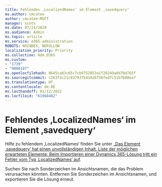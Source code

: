 ```yaml
---
title: Fehlendes ‚LocalizedNames‘ im Element ‚savedquery‘
ms.author: cmcatee
author: cmcatee-MSFT
manager: scotv
ms.date: 07/21/2020
ms.audience: Admin
ms.topic: article
ms.service: o365-administration
ROBOTS: NOINDEX, NOFOLLOW
localization_priority: Priority
ms.collection: Adm_O365
ms.custom:
- "1739"
- "9000187"
ms.openlocfilehash: 0645ca63c65c7cb9752853a1f20249a0d70d765f
ms.sourcegitcommit: c26373c21c837937b41026f56fedfc51b7b80ea7
ms.translationtype: HT
ms.contentlocale: de-DE
ms.lasthandoff: 01/12/2022
ms.locfileid: "61968402"
---
```

# <a name="missing-localizednames-in-element-savedquery"></a>Fehlendes ‚LocalizedNames‘ im Element ‚savedquery‘

Hilfe zu fehlendem ‚LocalizedNames‘ finden Sie unter [„Das Element ‚savedquery‘ hat einen unvollständigen Inhalt. Liste der möglichen erwarteten Elemente: Beim Importieren einer Dynamics 365-Lösung tritt ein Fehler vom Typ ‚LocalizedNames‘ auf](https://support.microsoft.com/help/4463330/the-element-savedquery-has-incomplete-content-list-of-possible-element).

Suchen Sie nach Sonderzeichen im Ansichtsnamen, die das Problem verursachen könnten. Entfernen Sie Sonderzeichen im Ansichtsnamen, und exportieren Sie die Lösung erneut.